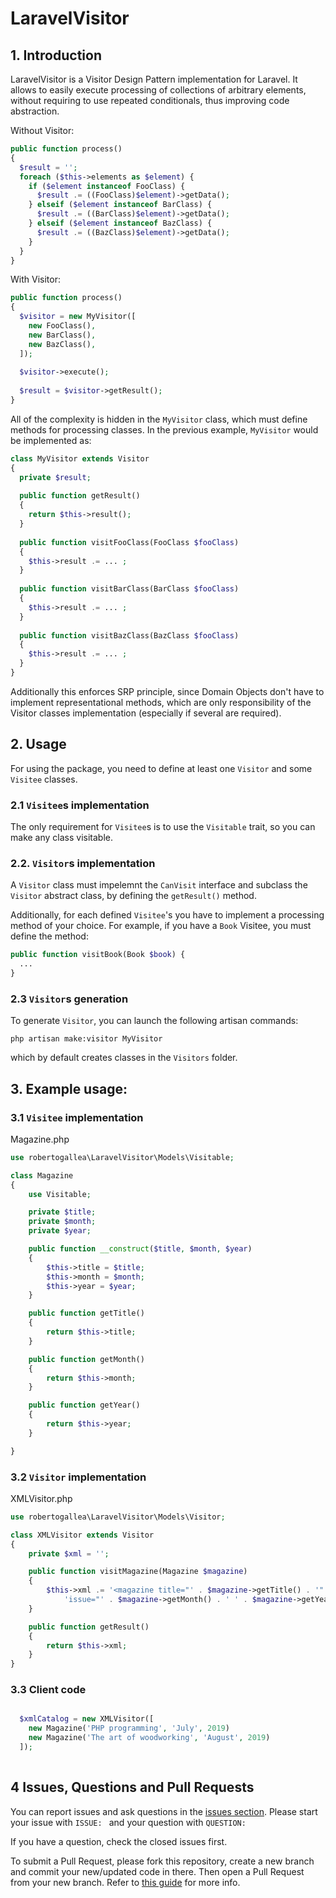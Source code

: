 # LaravelVisitor

## 1. Introduction 
LaravelVisitor is a Visitor Design Pattern implementation for Laravel. It allows to easily execute processing of collections of arbitrary elements, without requiring to use repeated conditionals, thus improving code abstraction.

Without Visitor:
```php
public function process() 
{
  $result = '';
  foreach ($this->elements as $element) {
    if ($element instanceof FooClass) {
      $result .= ((FooClass)$element)->getData();
    } elseif ($element instanceof BarClass) {
      $result .= ((BarClass)$element)->getData();
    } elseif ($element instanceof BazClass) {
      $result .= ((BazClass)$element)->getData();
    }
  }
}
```

With Visitor:
```php
public function process() 
{
  $visitor = new MyVisitor([
    new FooClass(),
    new BarClass(),
    new BazClass(),
  ]);
  
  $visitor->execute();
  
  $result = $visitor->getResult();
}
```

All of the complexity is hidden in the `MyVisitor` class, which must define methods for processing classes. In the previous example, `MyVisitor` would be implemented as:

```php
class MyVisitor extends Visitor
{
  private $result;
  
  public function getResult()
  {
    return $this->result();
  }
  
  public function visitFooClass(FooClass $fooClass) 
  {
    $this->result .= ... ;
  }
  
  public function visitBarClass(BarClass $fooClass) 
  {
    $this->result .= ... ;
  }
  
  public function visitBazClass(BazClass $fooClass) 
  {
    $this->result .= ... ;
  }
}
```

Additionally this enforces SRP principle, since Domain Objects don't have to implement representational methods, which are only responsibility of the Visitor classes implementation (especially if several are required).

## 2. Usage

For using the package, you need to define at least one `Visitor` and some `Visitee` classes.


### 2.1 `Visitee`s implementation

The only requirement for `Visitee`s is to use the `Visitable` trait, so you can make any class visitable.

### 2.2. `Visitor`s implementation

A `Visitor` class must impelemnt the `CanVisit` interface and subclass the `Visitor` abstract class, by defining the `getResult()` method.

Additionally, for each defined `Visitee`'s you have to implement a processing method of your choice. For example, if you have a `Book` Visitee, you must define the method:

```php
public function visitBook(Book $book) {
  ...
}
```

### 2.3 `Visitor`s generation

To generate `Visitor`, you can launch the following artisan commands:

`php artisan make:visitor MyVisitor`

which by default creates classes in the `Visitors` folder.

## 3. Example usage:

### 3.1 `Visitee` implementation

Magazine.php
```php
use robertogallea\LaravelVisitor\Models\Visitable;

class Magazine
{
    use Visitable;

    private $title;
    private $month;
    private $year;

    public function __construct($title, $month, $year)
    {
        $this->title = $title;
        $this->month = $month;
        $this->year = $year;
    }

    public function getTitle()
    {
        return $this->title;
    }

    public function getMonth()
    {
        return $this->month;
    }

    public function getYear()
    {
        return $this->year;
    }

}

```

### 3.2 `Visitor` implementation

XMLVisitor.php
```php
use robertogallea\LaravelVisitor\Models\Visitor;

class XMLVisitor extends Visitor
{
    private $xml = '';    

    public function visitMagazine(Magazine $magazine)
    {
        $this->xml .= '<magazine title="' . $magazine->getTitle() . '" ' .
            'issue="' . $magazine->getMonth() . ' ' . $magazine->getYear() . '"></magazine>' . "\n";
    }

    public function getResult()
    {
        return $this->xml;
    }
}
```

### 3.3 Client code

```php

  $xmlCatalog = new XMLVisitor([
    new Magazine('PHP programming', 'July', 2019)
    new Magazine('The art of woodworking', 'August', 2019)
  ]);
        
```

## 4 Issues, Questions and Pull Requests

You can report issues and ask questions in the [issues section](https://github.com/robertogallea/laravel-visitor/issues). Please start your issue with `ISSUE: ` and your question with `QUESTION: `

If you have a question, check the closed issues first.

To submit a Pull Request, please fork this repository, create a new branch and commit your new/updated code in there. Then open a Pull Request from your new branch. Refer to [this guide](https://help.github.com/articles/about-pull-requests/) for more info.
